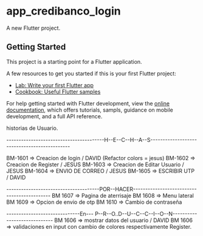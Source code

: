 # app_credibanco_login

A new Flutter project.

## Getting Started

This project is a starting point for a Flutter application.

A few resources to get you started if this is your first Flutter project:

- [Lab: Write your first Flutter app](https://docs.flutter.dev/get-started/codelab)
- [Cookbook: Useful Flutter samples](https://docs.flutter.dev/cookbook)

For help getting started with Flutter development, view the
[online documentation](https://docs.flutter.dev/), which offers tutorials,
sampls, guidance on mobile development, and a full API reference.


historias de Usuario.

----------------------------------------H--E--C--H--A--S---------------------------------------------

BM-1601 => Creacion de login / DAVID (Refactor colors = jesus)
BM-1602 => Creacion de Register / JESUS
BM-1603 => Creacion de Editar Usuario / JESUS
BM-1604 => ENVIO DE CORREO / JESUS
BM-1605 => ESCRIBIR UTP / DAVID 



--------------------------------------POR--HACER--------------------------------------------
BM 1607 => Pagina de aterrisaje
BM 1608 => Menu lateral 
BM 1609 => Opcion de envio de otp 
BM 1610 => Cambio de contraseña


------------------------------En--- P--R--O..D--U--C--C--I--O--N-----------------------------
BM 1606 => mostrar datos del usuario / DAVID
BM 1606 => validaciones en input con cambio de colores respectivamente Register.
